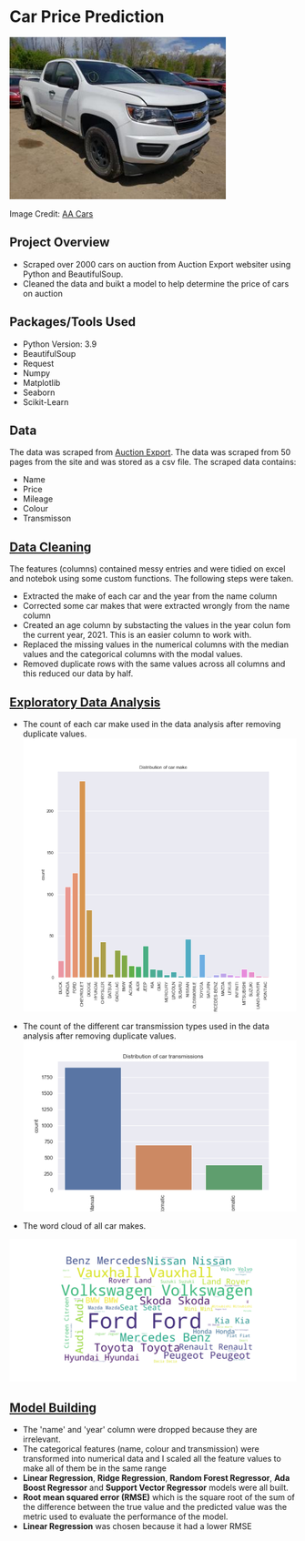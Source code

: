 # Car Price Prediction
![Car Image](/images/car_image.JPG)

Image Credit: [AA Cars](https://www.theaa.com/cars/)

## Project Overview
* Scraped over 2000 cars on auction from Auction Export websiter using Python and BeautifulSoup.
* Cleaned the data and buikt a model to help determine the price of cars on auction

## Packages/Tools Used
* Python Version: 3.9
* BeautifulSoup
* Request
* Numpy
* Matplotlib
* Seaborn
* Scikit-Learn

## Data
The data was scraped from [Auction Export](https://www.auctionexport.com/). The data was scraped from 50 pages from the site and was stored as a csv file. The scraped data contains:
* Name
* Price
* Mileage
* Colour
* Transmisson

## [Data Cleaning](https://github.com/VictorUmunna/Car-Price-Prediction/blob/master/data_cleaning.ipynb) 
The features (columns) contained messy entries and were tidied on excel and notebok using some custom functions. The following steps were taken.
* Extracted the make of each car and the year from the name column
* Corrected some car makes that were extracted wrongly from the name column
* Created an age column by substacting the values in the year colun fom the current year, 2021. This is an easier column to work with.
* Replaced the missing values in the numerical columns with the median values and the categorical columns with the modal values.
* Removed duplicate rows with the same values across all columns and this reduced our data by half.

## [Exploratory Data Analysis](https://github.com/VictorUmunna/Car-Price-Prediction/blob/master/exploratory_analysis.ipynb)
* The count of each car make used in the data analysis after removing duplicate values.
![Car make distribution](/images/distribution-of-car-make.png)

* The count of the different car transmission types used in the data analysis after removing duplicate values.
![Car transmission distribution](/images/distribution-of-car-transmission.png)


* The word cloud of all car makes.

![Car make wordcloud](/images/cast.png)

## [Model Building](https://github.com/VictorUmunna/Car-Price-Prediction/blob/master/model_building.ipynb)
* The 'name' and 'year' column were dropped because they are irrelevant. 
* The categorical features (name, colour and transmission) were transformed into numerical data and I scaled all the feature values to make all of them be in the same range
* **Linear Regression**, **Ridge Regression**, **Random Forest Regressor**, **Ada Boost Regressor** and **Support Vector Regressor** models were all built.
* **Root mean squared error (RMSE)** which is the square root of the sum of the difference between the true value and the predicted value was the metric used to evaluate the performance of the model.
* **Linear Regression** was chosen because it had a lower RMSE


